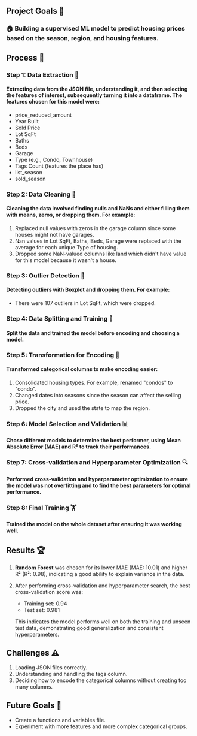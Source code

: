 ## Project Goals 🎯

### 🏠 Building a supervised ML model to predict housing prices based on the season, region, and housing features.

## Process 🔄

### Step 1: Data Extraction 📂

#### Extracting data from the JSON file, understanding it, and then selecting the features of interest, subsequently turning it into a dataframe. The features chosen for this model were:
* price_reduced_amount
* Year Built
* Sold Price
* Lot SqFt
* Baths
* Beds
* Garage
* Type (e.g., Condo, Townhouse)
* Tags Count (features the place has)
* list_season
* sold_season

### Step 2: Data Cleaning 🧼

#### Cleaning the data involved finding nulls and NaNs and either filling them with means, zeros, or dropping them. For example:
1. Replaced null values with zeros in the garage column since some houses might not have garages.
2. Nan values in Lot SqFt, Baths, Beds, Garage were replaced with the average for each unique Type of housing.
3. Dropped some NaN-valued columns like land which didn't have value for this model because it wasn't a house.

### Step 3: Outlier Detection 🚨

#### Detecting outliers with Boxplot and dropping them. For example:
* There were 107 outliers in Lot SqFt, which were dropped.

### Step 4: Data Splitting and Training 🔀

#### Split the data and trained the model before encoding and choosing a model.

### Step 5: Transformation for Encoding 🔧

#### Transformed categorical columns to make encoding easier:
1. Consolidated housing types. For example, renamed "condos" to "condo".
2. Changed dates into seasons since the season can affect the selling price.
3. Dropped the city and used the state to map the region.

### Step 6: Model Selection and Validation 📊

#### Chose different models to determine the best performer, using Mean Absolute Error (MAE) and R² to track their performances.

### Step 7: Cross-validation and Hyperparameter Optimization 🔍

#### Performed cross-validation and hyperparameter optimization to ensure the model was not overfitting and to find the best parameters for optimal performance.

### Step 8: Final Training 🏋️

#### Trained the model on the whole dataset after ensuring it was working well.

## Results 🏆

1. **Random Forest** was chosen for its lower MAE (MAE: 10.01) and higher R² (R²: 0.98), indicating a good ability to explain variance in the data.
2. After performing cross-validation and hyperparameter search, the best cross-validation score was:
   * Training set: 0.94
   * Test set: 0.981
   
   This indicates the model performs well on both the training and unseen test data, demonstrating good generalization and consistent hyperparameters.

## Challenges ⚠️

1. Loading JSON files correctly.
2. Understanding and handling the tags column.
3. Deciding how to encode the categorical columns without creating too many columns.

## Future Goals 🚀

* Create a functions and variables file.
* Experiment with more features and more complex categorical groups.
